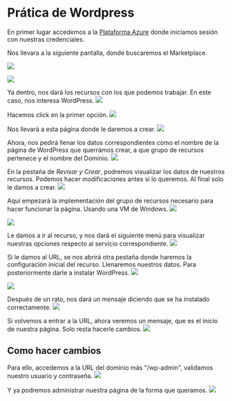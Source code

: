 # Prática de Wordpress #

En primer lugar accedemos a la [ Plataforma Azure](http://portal.azure.com/) donde iniciamos sesión con nuestras credenciales.

Nos llevara a la siguiente pantalla, donde buscaremos el Marketplace.

![](https://github.com/LuisNegrete2/1_Wordpress/blob/main/img/1.jpg)

![](img\2.jpg)

Ya dentro, nos dará los recursos con los que podemos trabajar. En este caso, nos interesa WordPress.
![](img\3.jpg)

Hacemos click en la primer opción.
![](img\4.jpg)

Nos llevará a esta página donde le daremos a crear.
![](img\5.jpg)

Ahora, nos pedirá llenar los datos correspondientes como el nombre de la página de WordPress que querrámos crear, a que grupo de recursos pertenece y el nombre del Dominio.
![](img\6.jpg)

En la pestaña de *Revisar y Crear*, podremos visualizar los datos de nuestros recursos. Podemos hacer modificaciones antes si lo queremos. Al final solo le damos a crear.
![](img\7.jpg)

Aquí empezará la implementación del grupo de recursos necesario para hacer funcionar la página. Usando una VM de Windows.
![](img\8.jpg)

![](img\9.jpg)

Le damos a ir al recurso, y nos dará el siguiente menú para visualizar nuestras opciones respecto al servicio correspondiente.
![](img\10.jpg)

Si le damos al URL, se nos abrirá otra pestaña donde haremos la configuración inicial del recurso. Llenaremos nuestros datos. Para posteriormente darle a instalar WordPress.
![](img\11.jpg)

![](img\12.jpg)

Después de un rato, nos dará un mensaje diciendo que se ha instalado correctamente. 
![](img\13.jpg)

Si volvemos a entrar a la URL, ahora veremos un mensaje, que es el inicio de nuestra página. Solo resta hacerle cambios.
![](img\14.jpg)

## Como hacer cambios ##

Para ello, accedemos a la URL del dominio más "/wp-admin", validamos nuestro usuario y contraseña.
![](img\15.jpg)

Y ya podremos administrar nuestra página de la forma que queramos. 
![](img\16.jpg)